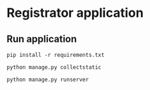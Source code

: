 # Registrator application

## Run application

```shell
pip install -r requirements.txt
```

```shell
python manage.py collectstatic
```

```shell
python manage.py runserver
```
